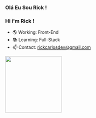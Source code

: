 ### Olá Eu Sou Rick !
### Hi i'm Rick !

- 🌎 Working: Front-End
- 📚 Learning: Full-Stack
- 📫 Contact: rickcarlosdev@gmail.com

<div align="left">
  <a href="https://github.com/RickRKZ">
  <img height="180em" src="https://github-readme-stats.vercel.app/api?username=rickrkz&show_icons=true&theme=dark&include_all_commits=true&count_private=true"/>
</div>
